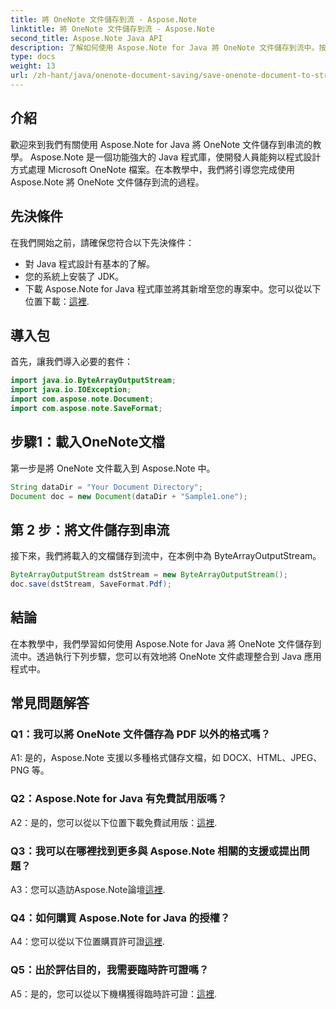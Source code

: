 ```yaml
---
title: 將 OneNote 文件儲存到流 - Aspose.Note
linktitle: 將 OneNote 文件儲存到流 - Aspose.Note
second_title: Aspose.Note Java API
description: 了解如何使用 Aspose.Note for Java 將 OneNote 文件儲存到流中。按照我們的逐步教程高效整合到您的 Java 應用程式中。
type: docs
weight: 13
url: /zh-hant/java/onenote-document-saving/save-onenote-document-to-stream/
---
```

## 介紹

歡迎來到我們有關使用 Aspose.Note for Java 將 OneNote 文件儲存到串流的教學。 Aspose.Note 是一個功能強大的 Java 程式庫，使開發人員能夠以程式設計方式處理 Microsoft OneNote 檔案。在本教學中，我們將引導您完成使用 Aspose.Note 將 OneNote 文件儲存到流的過程。

## 先決條件

在我們開始之前，請確保您符合以下先決條件：

- 對 Java 程式設計有基本的了解。
- 您的系統上安裝了 JDK。
- 下載 Aspose.Note for Java 程式庫並將其新增至您的專案中。您可以從以下位置下載：[這裡](https://releases.aspose.com/note/java/).

## 導入包

首先，讓我們導入必要的套件：

```java
import java.io.ByteArrayOutputStream;
import java.io.IOException;
import com.aspose.note.Document;
import com.aspose.note.SaveFormat;
```

## 步驟1：載入OneNote文檔

第一步是將 OneNote 文件載入到 Aspose.Note 中。

```java
String dataDir = "Your Document Directory";
Document doc = new Document(dataDir + "Sample1.one");
```

## 第 2 步：將文件儲存到串流

接下來，我們將載入的文檔儲存到流中，在本例中為 ByteArrayOutputStream。

```java
ByteArrayOutputStream dstStream = new ByteArrayOutputStream();
doc.save(dstStream, SaveFormat.Pdf);
```

## 結論

在本教學中，我們學習如何使用 Aspose.Note for Java 將 OneNote 文件儲存到流中。透過執行下列步驟，您可以有效地將 OneNote 文件處理整合到 Java 應用程式中。

## 常見問題解答

### Q1：我可以將 OneNote 文件儲存為 PDF 以外的格式嗎？

A1: 是的，Aspose.Note 支援以多種格式儲存文檔，如 DOCX、HTML、JPEG、PNG 等。 

### Q2：Aspose.Note for Java 有免費試用版嗎？

 A2：是的，您可以從以下位置下載免費試用版：[這裡](https://releases.aspose.com/).

### Q3：我可以在哪裡找到更多與 Aspose.Note 相關的支援或提出問題？

 A3：您可以造訪Aspose.Note論壇[這裡](https://forum.aspose.com/c/note/28).

### Q4：如何購買 Aspose.Note for Java 的授權？

 A4：您可以從以下位置購買許可證[這裡](https://purchase.aspose.com/buy).

### Q5：出於評估目的，我需要臨時許可證嗎？

 A5：是的，您可以從以下機構獲得臨時許可證：[這裡](https://purchase.aspose.com/temporary-license/).